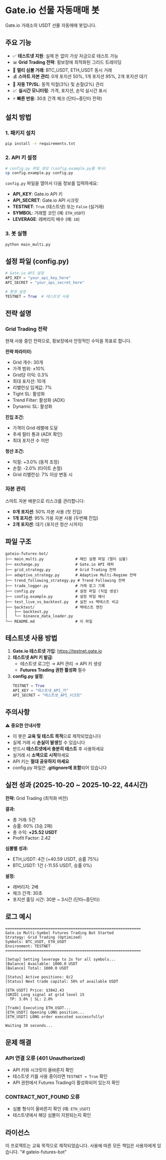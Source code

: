 # Gate.io 선물 자동매매 봇

Gate.io 거래소의 USDT 선물 자동매매 봇입니다.

## 주요 기능

- ✅ **테스트넷 지원**: 실제 돈 없이 가상 자금으로 테스트 가능
- 📊 **Grid Trading 전략**: 횡보장에 최적화된 그리드 트레이딩
- 🎯 **멀티 심볼 거래**: BTC_USDT, ETH_USDT 동시 거래
- 💰 **스마트 자본 관리**: 0개 포지션 50%, 1개 포지션 95%, 2개 포지션 대기
- 🔄 **자동 TP/SL**: 동적 익절(3%) 및 손절(2%) 관리
- 📈 **실시간 모니터링**: 가격, 포지션, 손익 실시간 표시
- ⚡ **빠른 반응**: 30초 간격 체크 (단타~중단타 전략)

## 설치 방법

### 1. 패키지 설치
```bash
pip install -r requirements.txt
```

### 2. API 키 설정
```bash
# config.py 파일 생성 (config.example.py를 복사)
cp config.example.py config.py
```

`config.py` 파일을 열어서 다음 정보를 입력하세요:
- **API_KEY**: Gate.io API 키
- **API_SECRET**: Gate.io API 시크릿
- **TESTNET**: `True` (테스트넷) 또는 `False` (실거래)
- **SYMBOL**: 거래할 코인 (예: `ETH_USDT`)
- **LEVERAGE**: 레버리지 배수 (예: `10`)

### 3. 봇 실행
```bash
python main_multi.py
```

## 설정 파일 (config.py)

```python
# Gate.io API 설정
API_KEY = "your_api_key_here"
API_SECRET = "your_api_secret_here"

# 환경 설정
TESTNET = True  # 테스트넷 사용
```

## 전략 설명

### Grid Trading 전략
현재 사용 중인 전략으로, 횡보장에서 안정적인 수익을 목표로 합니다.

**전략 파라미터:**
- Grid 개수: 30개
- 가격 범위: ±10%
- Grid당 이익: 0.3%
- 최대 포지션: 10개
- 리밸런싱 임계값: 7%
- Tight SL: 활성화
- Trend Filter: 활성화 (ADX)
- Dynamic SL: 활성화

**진입 조건:**
- 가격이 Grid 레벨에 도달
- 추세 필터 통과 (ADX 확인)
- 최대 포지션 수 미만

**청산 조건:**
- 익절: +3.0% (동적 조정)
- 손절: -2.0% (타이트 손절)
- Grid 리밸런싱: 7% 이상 변동 시

### 자본 관리
스마트 자본 배분으로 리스크를 관리합니다:
- **0개 포지션**: 50% 자본 사용 (첫 진입)
- **1개 포지션**: 95% 가용 자본 사용 (두번째 진입)
- **2개 포지션**: 대기 (포지션 청산 시까지)

## 파일 구조

```
gateio-futures-bot/
├── main_multi.py              # 메인 실행 파일 (멀티 심볼)
├── exchange.py                # Gate.io API 래퍼
├── grid_strategy.py           # Grid Trading 전략
├── adaptive_strategy.py       # Adaptive Multi-Regime 전략
├── trend_following_strategy.py # Trend Following 전략
├── trade_logger.py            # 거래 로그 기록
├── config.py                  # 설정 파일 (직접 생성)
├── config.example.py          # 설정 파일 예시
├── test_live_vs_backtest.py   # 실전 vs 백테스트 비교
├── backtest/                  # 백테스트 엔진
│   ├── backtest.py
│   └── binance_data_loader.py
└── README.md                  # 이 파일
```

## 테스트넷 사용 방법

1. **Gate.io 테스트넷 가입**: https://testnet.gate.io
2. **테스트넷 API 키 발급**:
   - 테스트넷 로그인 → API 관리 → API 키 생성
   - **Futures Trading 권한 활성화** 필수
3. **config.py 설정**:
   ```python
   TESTNET = True
   API_KEY = "테스트넷_API_키"
   API_SECRET = "테스트넷_API_시크릿"
   ```

## 주의사항

⚠️ **중요한 안내사항**

- 이 봇은 **교육 및 테스트 목적**으로 제작되었습니다
- 실제 거래 시 **손실이 발생**할 수 있습니다
- 반드시 **테스트넷에서 충분히 테스트** 후 사용하세요
- 실거래 시 **소액으로 시작**하세요
- API 키는 **절대 공유하지 마세요**
- config.py 파일은 **.gitignore에 포함**되어 있습니다

## 실전 성과 (2025-10-20 ~ 2025-10-22, 44시간)

**전략:** Grid Trading (최적화 버전)

**결과:**
- 총 거래: 5건
- 승률: 60% (3승 2패)
- 총 수익: **+25.52 USDT**
- Profit Factor: 2.42

**심볼별 성과:**
- ETH_USDT: 4건 (+40.59 USDT, 승률 75%)
- BTC_USDT: 1건 (-11.55 USDT, 승률 0%)

**설정:**
- 레버리지: 2배
- 체크 간격: 30초
- 포지션 홀딩 시간: 30분 ~ 3시간 (단타~중단타)

## 로그 예시

```
============================================================
Gate.io Multi-Symbol Futures Trading Bot Started
Strategy: Grid Trading (Optimized)
Symbols: BTC_USDT, ETH_USDT
Environment: TESTNET
============================================================

[Setup] Setting leverage to 2x for all symbols...
[Balance] Available: 1000.0 USDT
[Balance] Total: 1000.0 USDT

[Status] Active positions: 0/2
[Status] Next trade capital: 50% of available USDT

[ETH_USDT] Price: $3842.43
[GRID] Long signal at grid level 15
  TP: 3.0% | SL: 2.0%

[Trade] Executing ETH_USDT...
[ETH_USDT] Opening LONG position...
[ETH_USDT] LONG order executed successfully!

Waiting 30 seconds...
```

## 문제 해결

### API 연결 오류 (401 Unauthorized)
- API 키와 시크릿이 올바른지 확인
- 테스트넷 키를 사용 중이라면 `TESTNET = True` 확인
- API 권한에서 Futures Trading이 활성화되어 있는지 확인

### CONTRACT_NOT_FOUND 오류
- 심볼 형식이 올바른지 확인 (예: `ETH_USDT`)
- 테스트넷에서 해당 심볼이 지원되는지 확인

## 라이선스

이 프로젝트는 교육 목적으로 제작되었습니다. 사용에 따른 모든 책임은 사용자에게 있습니다.
"# gateio-futures-bot"  
